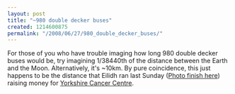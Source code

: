 ```yaml
---
layout: post
title: "~980 double decker buses"
created: 1214600875
permalink: "/2008/06/27/980_double_decker_buses/"
---
```

For those of you who have trouble imaging how long 980 double decker buses would be, try imagining 1/38440th of the distance between the Earth and the Moon.  Alternatively, it's ~10km. By pure coincidence, this just happens to be the distance that Eilidh ran last Sunday ([Photo finish here](http://www2.global-pix.com/cgi-bin/masterpage?function=photo;section=photos;job=Sports%2FCPUK%2F2008%20Sports%2FLeeds%2010K;lang=eng;match=5463;identlist=TOMR2706,TOMR2707,TOMX0539;identindex=3)) raising money for [Yorkshire Cancer Centre](http://www.yorkshirecancercentre.org.uk/).
